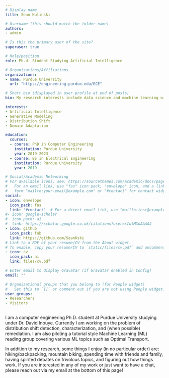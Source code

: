 ```yaml
---
# Display name
title: Sean Kulinski

# Username (this should match the folder name)
authors:
- admin

# Is this the primary user of the site?
superuser: true

# Role/position
role: Ph.d. Student Studying Artificial Intelligence

# Organizations/Affiliations
organizations:
- name: Purdue University
  url: "https://engineering.purdue.edu/ECE"

# Short bio (displayed in user profile at end of posts)
bio: My research interests include data science and machine learning with generative modeling and distribution shift detection and all that comes with it.

interests:
- Artificial Intelligence
- Generative Modeling
- Distribution Shift
- Domain Adaptation

education:
  courses:
  - course: PhD in Computer Engineering
    institution: Purdue University
    year: 2019-2023
  - course: BS in Electrical Engineering
    institution: Purdue University
    year: 2019

# Social/Academic Networking
# For available icons, see: https://sourcethemes.com/academic/docs/page-builder/#icons
#   For an email link, use "fas" icon pack, "envelope" icon, and a link in the
#   form "mailto:your-email@example.com" or "#contact" for contact widget.
social:
- icon: envelope
  icon_pack: fas
  link: '#contact'  # For a direct email link, use "mailto:test@example.org".
#- icon: google-scholar
#  icon_pack: ai
#  link: https://scholar.google.co.uk/citations?user=sIwtMXoAAAAJ
- icon: github
  icon_pack: fab
  link: https://github.com/SeanKski
# Link to a PDF of your resume/CV from the About widget.
# To enable, copy your resume/CV to `static/files/cv.pdf` and uncomment the lines below.
- icon: cv
  icon_pack: ai
  link: files/cv.pdf

# Enter email to display Gravatar (if Gravatar enabled in Config)
email: ""

# Organizational groups that you belong to (for People widget)
#   Set this to `[]` or comment out if you are not using People widget.
user_groups:
- Researchers
- Visitors
---
```


I am a computer engineering Ph.D. student at Purdue University studying under Dr. David Inouye. Currently I am working on the problem of distribution shift detection, characterization, and (when possible) remediation. 
I am also piloting a tutorial style Machine Learning (ML) reading group covering various ML topics such as Optimal Transport.

In addition to my research, some things I enjoy (in no particular order) are:
 hiking/backpacking, mountain biking, spending time with friends and family, having spirited debates on frivolous topics, and figuring out how things work.
If you are interested in any of my work or just want to have a chat, please reach out via my email at the bottom of this page! 

